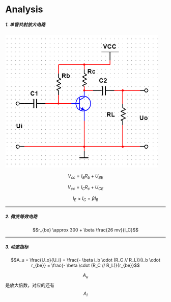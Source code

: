 # Analysis

##### 1. 单管共射放大电路

![](assets/single-tube_common-emitter_amplifier_circuit.png)

$$V_{cc} = I_B R_b + U_{BE}$$

$$V_{cc} = I_C R_c + U_{CE}$$

$$I_E \approx I_C = \beta I_B$$

___

##### 2. 微变等效电路

$$r_{be} \approx  300 + \beta \frac{26 mv}{I_C}$$

___

##### 3. 动态指标

$$A_u = \frac{U_o}{U_i} = \frac{- \beta i_b \cdot (R_C // R_L)}{i_b \cdot r_{be}} = \frac{- \beta \cdot (R_C // R_L)}{r_{be}}$$

$$A_u$$ 是放大倍数，对应的还有 $$A_i$$
